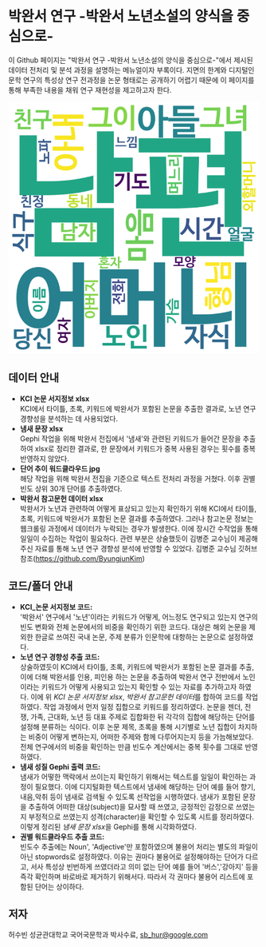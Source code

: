 # 박완서 연구 -박완서 노년소설의 양식을 중심으로-
이 Github 페이지는 "박완서 연구 -박완서 노년소설의 양식을 중심으로-"에서 제시된 데이터 전처리 및 분석 과정을 설명하는 메뉴얼이자 부록이다. 지면의 한계와 디지털인문학 연구의 특성상 연구 전과정을 논문 형태로는 공개하기 어렵기 때문에 이 페이지를 통해 부족한 내용을 채워 연구 재현성을 제고하고자 한다.
  
![이미지](WordCloud/5권%20결과.png)

## 데이터 안내
- **KCI 논문 서지정보 xlsx**  
  KCI에서 타이틀, 초록, 키워드에 박완서가 포함된 논문을 추출한 결과로, 노년 연구 경향성을 분석하는 데 사용되었다.
- **냄새 문장 xlsx**  
  Gephi 작업을 위해 박완서 전집에서 '냄새'와 관련된 키워드가 들어간 문장을 추출하여 xlsx로 정리한 결과로, 한 문장에서 키워드가 중복 사용된 경우는 횟수를 중복 반영하지 않았다.
- **단어 추이 워드클라우드 jpg**  
  해당 작업을 위해 박완서 전집을 기준으로 텍스트 전처리 과정을 거쳤다. 이후 권별 빈도 상위 30개 단어를 추출하였다.
- **박완서 참고문헌 데이터 xlsx**  
  박완서가 노년과 관련하여 어떻게 표상되고 있는지 확인하기 위해 KCI에서 타이틀, 초록, 키워드에 박완서가 포함된 논문 결과를 추출하였다. 그러나 참고논문 정보는 웹크롤링 과정에서 데이터가 누락되는 경우가 발생한다. 이에 장시간 수작업을 통해 일일이 수집하는 작업이 필요하다. 관련 부분은 상술했듯이 김병준 교수님이 제공해주신 자료를 통해 노년 연구 경향성 분석에 반영할 수 있었다. 김병준 교수님 깃허브 참조(https://github.com/ByungjunKim)

## 코드/폴더 안내
- **KCI_논문 서지정보 코드:**  
'박완서' 연구에서 '노년'이라는 키워드가 어떻게, 어느정도 연구되고 있는지 연구의 빈도 변화와 전체 논문에서의 비중을 확인하기 위한 코드다. 대상은 해외 논문을 제외한 한글로 쓰여진 국내 논문, 주제 분류가 인문학에 대항하는 논문으로 설정하였다.
- **노년 연구 경향성 추출 코드:**  
상술하였듯이 KCI에서 타이틀, 초록, 키워드에 박완서가 포함된 논문 결과를 추출, 이에 더해 박완서를 인용, 피인용 하는 논문을 추출하여 박완서 연구 전반에서 노인이라는 키워드가 어떻게 사용되고 있는지 확인할 수 있는 자료를 추가하고자 하였다. 이에 위 *KCI 논문 서지정보 xlsx*, *박완서 참고문헌 데이터*를 합하여 코드를 작업하였다. 작업 과정에서 먼저 일정 집합으로 키워드를 정리하였다. 논문을 젠더, 전쟁, 가족, 근대화, 노년 등 대표 주제로 집합화한 뒤 각각의 집합에 해당하는 단어를 설정해 분류하는 식이다. 이후 논문 제목, 초록을 통해 시기별로 노년 집합이 차지하는 비중이 어떻게 변하는지, 어떠한 주제와 함께 다루어지는지 등을 가늠해보았다. 전체 연구에서의 비중을 확인하는 만큼 빈도수 계산에서는 중복 횟수를 그대로 반영하였다. 
- **냄새 성질 Gephi 출력 코드:**  
냄새가 어떻한 맥락에서 쓰이는지 확인하기 위해서는 텍스트를 일일이 확인하는 과정이 필요했다. 이에 디지털화한 텍스트에서 냄새에 해당하는 단어 예를 들어 향기,내음,악취 등이 냄새로 검색될 수 있도록 선작업을 시행하였다. 냄새가 포함된 문장을 추출하여 어떠한 대상(subject)을 묘사할 때 쓰였고, 긍정적인 감정으로 쓰였는지 부정적으로 쓰였는지 성격(character)을 확인할 수 있도록 시트를 정리하였다. 이렇게 정리된 *냄새 문장 xlsx*을 Gephi를 통해 시각화하였다.
- **권별 워드클라우드 추출 코드:**  
 빈도수 추출에는 Noun', 'Adjective'만 포함하였으며 불용어 처리는 별도의 파일이 아닌 stopwords로 설정하였다. 이유는 권마다 불용어로 설정해야하는 단어가 다르고, 서사 특성상 빈번하게 쓰였더라고 의미 없는 단어 예를 들어 '버스','강아지' 등을 즉각 확인하며 바로바로 제거하기 위해서다. 따라서 각 권마다 불용어 리스트에 포함된 단어는 상이하다.
  
## 저자
허수빈 성균관대학교 국어국문학과 박사수료, sb_hur@google.com
